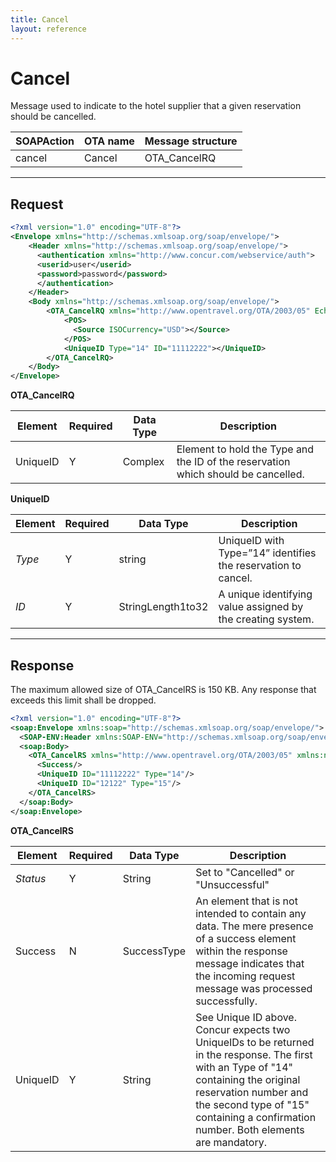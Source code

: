 ```yaml
---
title: Cancel
layout: reference
---
```


# Cancel

Message used to indicate to the hotel supplier that a given reservation should be cancelled.

| SOAPAction | OTA name | Message structure |
|------------|----------|-------------------|
| cancel     | Cancel   | OTA_CancelRQ |

---

## Request

```xml
<?xml version="1.0" encoding="UTF-8"?>
<Envelope xmlns="http://schemas.xmlsoap.org/soap/envelope/">
    <Header xmlns="http://schemas.xmlsoap.org/soap/envelope/">
      <authentication xmlns="http://www.concur.com/webservice/auth">
      <userid>user</userid>
      <password>password</password>
      </authentication>
    </Header>
    <Body xmlns="http://schemas.xmlsoap.org/soap/envelope/">
        <OTA_CancelRQ xmlns="http://www.opentravel.org/OTA/2003/05" EchoToken="test_request_id" Version="3" PrimaryLangID="en" AltLangID="en">
            <POS>
              <Source ISOCurrency="USD"></Source>
            </POS>
            <UniqueID Type="14" ID="11112222"></UniqueID>
        </OTA_CancelRQ>
    </Body>
</Envelope>
```


**OTA_CancelRQ**

| Element      | Required | Data Type | Description |
|--------------|----------|-----------|-------------|
| UniqueID     | Y        | Complex   | Element to hold the Type and the ID of the reservation which should be cancelled. |

**UniqueID**

| Element  | Required | Data Type | Description |
|----------|----------|-----------|-------------|
| *Type*   | Y        | string    | UniqueID with Type=”14” identifies the reservation to cancel. |
| *ID*     | Y        | StringLength1to32       | A unique identifying value assigned by the creating system. |

---


## Response

The maximum allowed size of OTA_CancelRS is 150 KB. Any response that exceeds this limit shall be dropped.

```xml
<?xml version="1.0" encoding="UTF-8"?>
<soap:Envelope xmlns:soap="http://schemas.xmlsoap.org/soap/envelope/">
  <SOAP-ENV:Header xmlns:SOAP-ENV="http://schemas.xmlsoap.org/soap/envelope/"/>
  <soap:Body>
    <OTA_CancelRS xmlns="http://www.opentravel.org/OTA/2003/05" xmlns:ns2="http://www.concur.com/webservice/auth" Status="Cancelled">
      <Success/>
      <UniqueID ID="11112222" Type="14"/>
      <UniqueID ID="12122" Type="15"/>
    </OTA_CancelRS>
  </soap:Body>
</soap:Envelope>
```

**OTA_CancelRS**

| Element  | Required | Data Type | Description |
|----------|----------|-----------|-------------|
| *Status* | Y        | String    | Set to "Cancelled" or "Unsuccessful" |
| Success | N        | SuccessType    | An element that is not intended to contain any data. The mere presence of a success element within the response message indicates that the incoming request message was processed successfully. |
| UniqueID | Y        | String    | See Unique ID above. Concur expects two UniqueIDs to be returned in the response.  The first with an Type of "14" containing the original reservation number and the second type of "15" containing a confirmation number.  Both elements are mandatory. |
